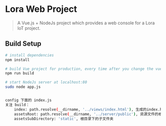 # Lora Web Project

> A Vue.js + NodeJs project which provides a web console for a Lora IoT project.

## Build Setup

``` bash
# install dependencies
npm install

# build Vue project for production, every time after you change the vue project, you should run this command to build.
npm run build

# start NodeJs server at localhost:80
sudo node app.js


config 下面的 index.js
关注 build：
    index: path.resolve(__dirname, '../views/index.html'), 生成的index.html所在地
    assetsRoot: path.resolve(__dirname, '../server/public'), 资源文件的根目录
    assetsSubDirectory: 'static', 根目录下的子文件夹

